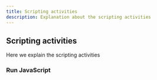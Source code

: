 ```yaml
---
title: Scripting activities
description: Explanation about the scripting activities
---
```


## Scripting activities

Here we explain the scripting activities


### Run JavaScript

